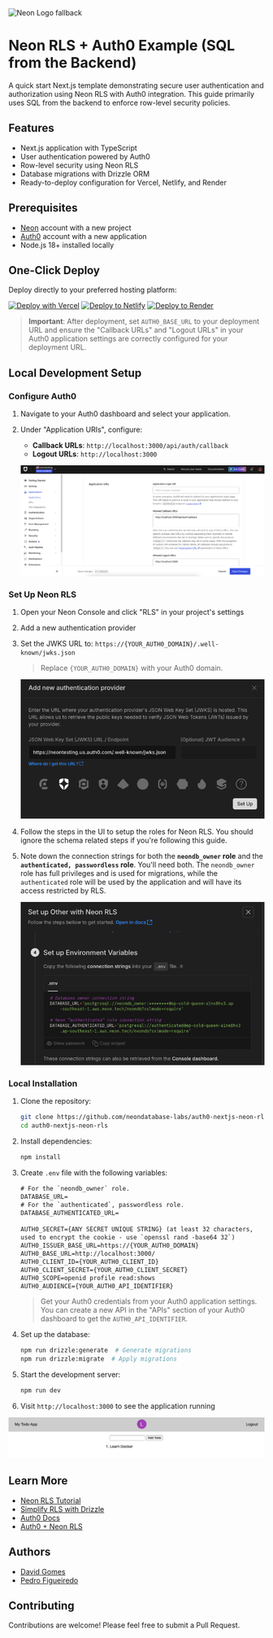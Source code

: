 <picture>
  <source media="(prefers-color-scheme: dark)" srcset="https://neon.com/brand/neon-logo-dark-color.svg">
  <source media="(prefers-color-scheme: light)" srcset="https://neon.com/brand/neon-logo-light-color.svg">
  <img width="250px" alt="Neon Logo fallback" src="https://neon.com/brand/neon-logo-dark-color.svg">
</picture>

# Neon RLS + Auth0 Example (SQL from the Backend)

A quick start Next.js template demonstrating secure user authentication and authorization using Neon RLS with Auth0 integration. This guide primarily uses SQL from the backend to enforce row-level security policies.

## Features

- Next.js application with TypeScript
- User authentication powered by Auth0
- Row-level security using Neon RLS
- Database migrations with Drizzle ORM
- Ready-to-deploy configuration for Vercel, Netlify, and Render

## Prerequisites

- [Neon](https://neon.tech) account with a new project
- [Auth0](https://auth0.com) account with a new application
- Node.js 18+ installed locally

## One-Click Deploy

Deploy directly to your preferred hosting platform:

[![Deploy with Vercel](https://vercel.com/button)](https://vercel.com/new/clone?repository-url=https://github.com/neondatabase-labs/auth0-nextjs-neon-rls&env=DATABASE_URL,DATABASE_AUTHENTICATED_URL,AUTH0_SECRET,AUTH0_ISSUER_BASE_URL,AUTH0_BASE_URL,AUTH0_CLIENT_ID,AUTH0_CLIENT_SECRET,AUTH0_SCOPE,AUTH0_AUDIENCE&project-name=neon-rls-auth0&repository-name=neon-rls-auth0)
[![Deploy to Netlify](https://www.netlify.com/img/deploy/button.svg)](https://app.netlify.com/start/deploy?repository=https://github.com/neondatabase-labs/auth0-nextjs-neon-rls)
[![Deploy to Render](https://render.com/images/deploy-to-render-button.svg)](https://render.com/deploy?repo=https://github.com/neondatabase-labs/auth0-nextjs-neon-rls)

> **Important**: After deployment, set `AUTH0_BASE_URL` to your deployment URL and ensure the "Callback URLs" and "Logout URLs" in your Auth0 application settings are correctly configured for your deployment URL.

## Local Development Setup

### Configure Auth0

1. Navigate to your Auth0 dashboard and select your application.
2. Under "Application URIs", configure:
   - **Callback URLs**: `http://localhost:3000/api/auth/callback`
   - **Logout URLs**: `http://localhost:3000`

   ![Auth0 Application Settings](/images/auth0-application-settings.png)

### Set Up Neon RLS

1. Open your Neon Console and click "RLS" in your project's settings
2. Add a new authentication provider
3. Set the JWKS URL to: `https://{YOUR_AUTH0_DOMAIN}/.well-known/jwks.json`
   > Replace `{YOUR_AUTH0_DOMAIN}` with your Auth0 domain.

   ![Neon RLS Add Auth Provider](/images/neon-rls-add-auth-provider.png)

4. Follow the steps in the UI to setup the roles for Neon RLS. You should ignore the schema related steps if you're following this guide.
5. Note down the connection strings for both the **`neondb_owner` role** and the **`authenticated, passwordless` role**. You'll need both. The `neondb_owner` role has full privileges and is used for migrations, while the `authenticated` role will be used by the application and will have its access restricted by RLS.
   
   ![Neon RLS Connection Strings](/images/neon-rls-env-values.png)

### Local Installation

1. Clone the repository:

   ```bash
   git clone https://github.com/neondatabase-labs/auth0-nextjs-neon-rls
   cd auth0-nextjs-neon-rls
   ```

2. Install dependencies:

   ```bash
   npm install
   ```

3. Create `.env` file with the following variables:

   ```env
   # For the `neondb_owner` role.
   DATABASE_URL=
   # For the `authenticated`, passwordless role.
   DATABASE_AUTHENTICATED_URL=

   AUTH0_SECRET={ANY SECRET UNIQUE STRING} (at least 32 characters, used to encrypt the cookie - use `openssl rand -base64 32`)
   AUTH0_ISSUER_BASE_URL=https://{YOUR_AUTH0_DOMAIN}
   AUTH0_BASE_URL=http://localhost:3000/
   AUTH0_CLIENT_ID={YOUR_AUTH0_CLIENT_ID}
   AUTH0_CLIENT_SECRET={YOUR_AUTH0_CLIENT_SECRET}
   AUTH0_SCOPE=openid profile read:shows
   AUTH0_AUDIENCE={YOUR_AUTH0_API_IDENTIFIER}
   ```

   > Get your Auth0 credentials from your Auth0 application settings. You can create a new API in the "APIs" section of your Auth0 dashboard to get the `AUTH0_API_IDENTIFIER`.

4. Set up the database:

   ```bash
   npm run drizzle:generate  # Generate migrations
   npm run drizzle:migrate  # Apply migrations
   ```

5. Start the development server:

   ```bash
   npm run dev
   ```

6. Visit `http://localhost:3000` to see the application running

![Neon RLS + Auth0 Example](/images/neon-rls-auth0-example.png)

## Learn More

- [Neon RLS Tutorial](https://neon.tech/docs/guides/neon-rls-tutorial)
- [Simplify RLS with Drizzle](https://neon.tech/docs/guides/neon-rls-drizzle)
- [Auth0 Docs](https://auth0.com/docs)
- [Auth0 + Neon RLS](https://neon.tech/docs/guides/neon-rls-auth0)

## Authors

- [David Gomes](https://github.com/davidgomes)
- [Pedro Figueiredo](https://github.com/pffigueiredo)

## Contributing

Contributions are welcome! Please feel free to submit a Pull Request.

